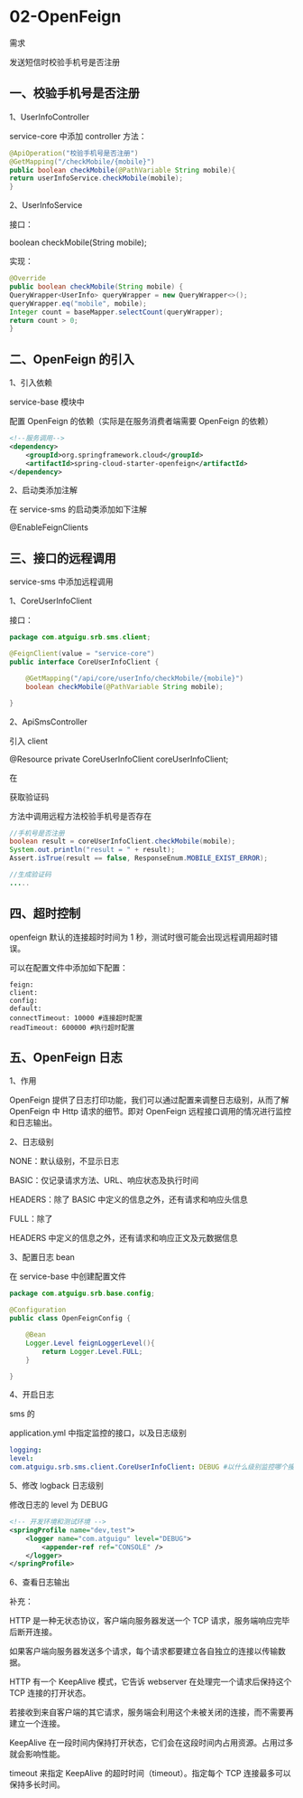 # 02-OpenFeign

需求

发送短信时校验手机号是否注册

## 一、校验手机号是否注册

1、UserInfoController

service-core 中添加 controller 方法：

```java
@ApiOperation("校验手机号是否注册")
@GetMapping("/checkMobile/{mobile}")
public boolean checkMobile(@PathVariable String mobile){
return userInfoService.checkMobile(mobile);
}
```

2、UserInfoService

接口：

boolean checkMobile(String mobile);

实现：

```java
@Override
public boolean checkMobile(String mobile) {
QueryWrapper<UserInfo> queryWrapper = new QueryWrapper<>();
queryWrapper.eq("mobile", mobile);
Integer count = baseMapper.selectCount(queryWrapper);
return count > 0;
}
```

## 二、OpenFeign 的引入

1、引入依赖

service-base 模块中

配置 OpenFeign 的依赖（实际是在服务消费者端需要 OpenFeign 的依赖）

```xml
<!--服务调用-->
<dependency>
    <groupId>org.springframework.cloud</groupId>
    <artifactId>spring-cloud-starter-openfeign</artifactId>
</dependency>
```

2、启动类添加注解

在 service-sms 的启动类添加如下注解

@EnableFeignClients

## 三、接口的远程调用

service-sms 中添加远程调用

1、CoreUserInfoClient

接口：

```java
package com.atguigu.srb.sms.client;

@FeignClient(value = "service-core")
public interface CoreUserInfoClient {

    @GetMapping("/api/core/userInfo/checkMobile/{mobile}")
    boolean checkMobile(@PathVariable String mobile);

}
```

2、ApiSmsController

引入 client

@Resource
private CoreUserInfoClient coreUserInfoClient;

在

获取验证码

方法中调用远程方法校验手机号是否存在

```java
//手机号是否注册
boolean result = coreUserInfoClient.checkMobile(mobile);
System.out.println("result = " + result);
Assert.isTrue(result == false, ResponseEnum.MOBILE_EXIST_ERROR);

//生成验证码
.....
```

## 四、超时控制

openfeign 默认的连接超时时间为 1 秒，测试时很可能会出现远程调用超时错误。

可以在配置文件中添加如下配置：

```properties
feign:
client:
config:
default:
connectTimeout: 10000 #连接超时配置
readTimeout: 600000 #执行超时配置
```

## 五、OpenFeign 日志

1、作用

OpenFeign 提供了日志打印功能，我们可以通过配置来调整日志级别，从而了解 OpenFeign 中 Http 请求的细节。即对 OpenFeign 远程接口调用的情况进行监控和日志输出。

2、日志级别

NONE：默认级别，不显示日志

BASIC：仅记录请求方法、URL、响应状态及执行时间

HEADERS：除了 BASIC 中定义的信息之外，还有请求和响应头信息

FULL：除了

HEADERS 中定义的信息之外，还有请求和响应正文及元数据信息

3、配置日志 bean

在 service-base 中创建配置文件

```java
package com.atguigu.srb.base.config;

@Configuration
public class OpenFeignConfig {

    @Bean
    Logger.Level feignLoggerLevel(){
        return Logger.Level.FULL;
    }

}
```

4、开启日志

sms 的

application.yml 中指定监控的接口，以及日志级别

```yaml
logging:
level:
com.atguigu.srb.sms.client.CoreUserInfoClient: DEBUG #以什么级别监控哪个接口
```

5、修改 logback 日志级别

修改日志的 level 为 DEBUG

```xml
<!-- 开发环境和测试环境 -->
<springProfile name="dev,test">
    <logger name="com.atguigu" level="DEBUG">
        <appender-ref ref="CONSOLE" />
    </logger>
</springProfile>
```

6、查看日志输出

补充：

HTTP 是一种无状态协议，客户端向服务器发送一个 TCP 请求，服务端响应完毕后断开连接。

如果客户端向服务器发送多个请求，每个请求都要建立各自独立的连接以传输数据。

HTTP 有一个 KeepAlive 模式，它告诉 webserver 在处理完一个请求后保持这个 TCP 连接的打开状态。

若接收到来自客户端的其它请求，服务端会利用这个未被关闭的连接，而不需要再建立一个连接。

KeepAlive 在一段时间内保持打开状态，它们会在这段时间内占用资源。占用过多就会影响性能。

timeout 来指定 KeepAlive 的超时时间（timeout）。指定每个 TCP 连接最多可以保持多长时间。

